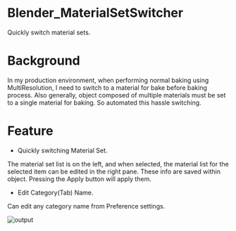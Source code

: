 # Blender_MaterialSetSwitcher
Quickly switch material sets.

# Background
In my production environment, when performing normal baking using MultiResolution, I need to switch to a material for bake before baking process.
Also generally, object composed of multiple materials must be set to a single material for baking. So automated this hassle switching.

# Feature

- Quickly switching Material Set.

The material set list is on the left, and when selected, the material list for the selected item can be edited in the right pane.
These info are saved within object. Pressing the Apply button will apply them.
- Edit Category(Tab) Name.
  
Can edit any category name from Preference settings.

![output](https://github.com/emptybraces/Blender_MaterialSetSwitcher/assets/1441835/59c88e8b-6ac0-4765-9ec5-7c1156bd4355)
